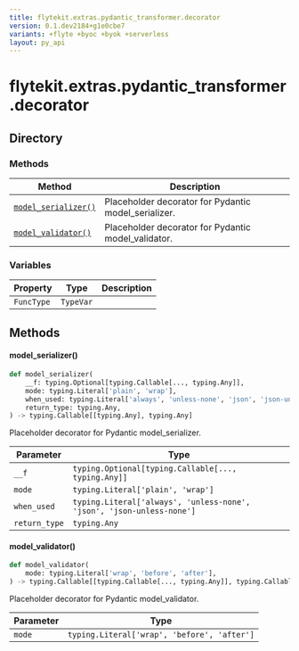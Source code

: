```yaml
---
title: flytekit.extras.pydantic_transformer.decorator
version: 0.1.dev2184+g1e0cbe7
variants: +flyte +byoc +byok +serverless
layout: py_api
---
```


# flytekit.extras.pydantic_transformer.decorator

## Directory

### Methods

| Method | Description |
|-|-|
| [`model_serializer()`](#model_serializer) | Placeholder decorator for Pydantic model_serializer. |
| [`model_validator()`](#model_validator) | Placeholder decorator for Pydantic model_validator. |


### Variables

| Property | Type | Description |
|-|-|-|
| `FuncType` | `TypeVar` |  |

## Methods

#### model_serializer()

```python
def model_serializer(
    __f: typing.Optional[typing.Callable[..., typing.Any]],
    mode: typing.Literal['plain', 'wrap'],
    when_used: typing.Literal['always', 'unless-none', 'json', 'json-unless-none'],
    return_type: typing.Any,
) -> typing.Callable[[typing.Any], typing.Any]
```
Placeholder decorator for Pydantic model_serializer.


| Parameter | Type |
|-|-|
| `__f` | `typing.Optional[typing.Callable[..., typing.Any]]` |
| `mode` | `typing.Literal['plain', 'wrap']` |
| `when_used` | `typing.Literal['always', 'unless-none', 'json', 'json-unless-none']` |
| `return_type` | `typing.Any` |

#### model_validator()

```python
def model_validator(
    mode: typing.Literal['wrap', 'before', 'after'],
) -> typing.Callable[[typing.Callable[..., typing.Any]], typing.Callable[..., typing.Any]]
```
Placeholder decorator for Pydantic model_validator.


| Parameter | Type |
|-|-|
| `mode` | `typing.Literal['wrap', 'before', 'after']` |


